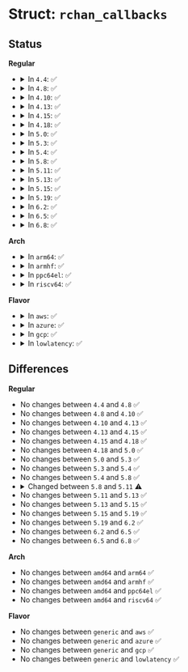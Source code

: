 # Struct: <code>rchan_callbacks</code>

## Status
<b>Regular</b>
<ul>
<li>
<details>
<summary>In <code>4.4</code>: ✅</summary>

```c
struct rchan_callbacks {
    int (*subbuf_start)(struct rchan_buf *, void *, void *, size_t);
    void (*buf_mapped)(struct rchan_buf *, struct file *);
    void (*buf_unmapped)(struct rchan_buf *, struct file *);
    struct dentry * (*create_buf_file)(const char *, struct dentry *, umode_t, struct rchan_buf *, int *);
    int (*remove_buf_file)(struct dentry *);
};
```
</details>
</li>
<li>
<details>
<summary>In <code>4.8</code>: ✅</summary>

```c
struct rchan_callbacks {
    int (*subbuf_start)(struct rchan_buf *, void *, void *, size_t);
    void (*buf_mapped)(struct rchan_buf *, struct file *);
    void (*buf_unmapped)(struct rchan_buf *, struct file *);
    struct dentry * (*create_buf_file)(const char *, struct dentry *, umode_t, struct rchan_buf *, int *);
    int (*remove_buf_file)(struct dentry *);
};
```
</details>
</li>
<li>
<details>
<summary>In <code>4.10</code>: ✅</summary>

```c
struct rchan_callbacks {
    int (*subbuf_start)(struct rchan_buf *, void *, void *, size_t);
    void (*buf_mapped)(struct rchan_buf *, struct file *);
    void (*buf_unmapped)(struct rchan_buf *, struct file *);
    struct dentry * (*create_buf_file)(const char *, struct dentry *, umode_t, struct rchan_buf *, int *);
    int (*remove_buf_file)(struct dentry *);
};
```
</details>
</li>
<li>
<details>
<summary>In <code>4.13</code>: ✅</summary>

```c
struct rchan_callbacks {
    int (*subbuf_start)(struct rchan_buf *, void *, void *, size_t);
    void (*buf_mapped)(struct rchan_buf *, struct file *);
    void (*buf_unmapped)(struct rchan_buf *, struct file *);
    struct dentry * (*create_buf_file)(const char *, struct dentry *, umode_t, struct rchan_buf *, int *);
    int (*remove_buf_file)(struct dentry *);
};
```
</details>
</li>
<li>
<details>
<summary>In <code>4.15</code>: ✅</summary>

```c
struct rchan_callbacks {
    int (*subbuf_start)(struct rchan_buf *, void *, void *, size_t);
    void (*buf_mapped)(struct rchan_buf *, struct file *);
    void (*buf_unmapped)(struct rchan_buf *, struct file *);
    struct dentry * (*create_buf_file)(const char *, struct dentry *, umode_t, struct rchan_buf *, int *);
    int (*remove_buf_file)(struct dentry *);
};
```
</details>
</li>
<li>
<details>
<summary>In <code>4.18</code>: ✅</summary>

```c
struct rchan_callbacks {
    int (*subbuf_start)(struct rchan_buf *, void *, void *, size_t);
    void (*buf_mapped)(struct rchan_buf *, struct file *);
    void (*buf_unmapped)(struct rchan_buf *, struct file *);
    struct dentry * (*create_buf_file)(const char *, struct dentry *, umode_t, struct rchan_buf *, int *);
    int (*remove_buf_file)(struct dentry *);
};
```
</details>
</li>
<li>
<details>
<summary>In <code>5.0</code>: ✅</summary>

```c
struct rchan_callbacks {
    int (*subbuf_start)(struct rchan_buf *, void *, void *, size_t);
    void (*buf_mapped)(struct rchan_buf *, struct file *);
    void (*buf_unmapped)(struct rchan_buf *, struct file *);
    struct dentry * (*create_buf_file)(const char *, struct dentry *, umode_t, struct rchan_buf *, int *);
    int (*remove_buf_file)(struct dentry *);
};
```
</details>
</li>
<li>
<details>
<summary>In <code>5.3</code>: ✅</summary>

```c
struct rchan_callbacks {
    int (*subbuf_start)(struct rchan_buf *, void *, void *, size_t);
    void (*buf_mapped)(struct rchan_buf *, struct file *);
    void (*buf_unmapped)(struct rchan_buf *, struct file *);
    struct dentry * (*create_buf_file)(const char *, struct dentry *, umode_t, struct rchan_buf *, int *);
    int (*remove_buf_file)(struct dentry *);
};
```
</details>
</li>
<li>
<details>
<summary>In <code>5.4</code>: ✅</summary>

```c
struct rchan_callbacks {
    int (*subbuf_start)(struct rchan_buf *, void *, void *, size_t);
    void (*buf_mapped)(struct rchan_buf *, struct file *);
    void (*buf_unmapped)(struct rchan_buf *, struct file *);
    struct dentry * (*create_buf_file)(const char *, struct dentry *, umode_t, struct rchan_buf *, int *);
    int (*remove_buf_file)(struct dentry *);
};
```
</details>
</li>
<li>
<details>
<summary>In <code>5.8</code>: ✅</summary>

```c
struct rchan_callbacks {
    int (*subbuf_start)(struct rchan_buf *, void *, void *, size_t);
    void (*buf_mapped)(struct rchan_buf *, struct file *);
    void (*buf_unmapped)(struct rchan_buf *, struct file *);
    struct dentry * (*create_buf_file)(const char *, struct dentry *, umode_t, struct rchan_buf *, int *);
    int (*remove_buf_file)(struct dentry *);
};
```
</details>
</li>
<li>
<details>
<summary>In <code>5.11</code>: ✅</summary>

```c
struct rchan_callbacks {
    int (*subbuf_start)(struct rchan_buf *, void *, void *, size_t);
    struct dentry * (*create_buf_file)(const char *, struct dentry *, umode_t, struct rchan_buf *, int *);
    int (*remove_buf_file)(struct dentry *);
};
```
</details>
</li>
<li>
<details>
<summary>In <code>5.13</code>: ✅</summary>

```c
struct rchan_callbacks {
    int (*subbuf_start)(struct rchan_buf *, void *, void *, size_t);
    struct dentry * (*create_buf_file)(const char *, struct dentry *, umode_t, struct rchan_buf *, int *);
    int (*remove_buf_file)(struct dentry *);
};
```
</details>
</li>
<li>
<details>
<summary>In <code>5.15</code>: ✅</summary>

```c
struct rchan_callbacks {
    int (*subbuf_start)(struct rchan_buf *, void *, void *, size_t);
    struct dentry * (*create_buf_file)(const char *, struct dentry *, umode_t, struct rchan_buf *, int *);
    int (*remove_buf_file)(struct dentry *);
};
```
</details>
</li>
<li>
<details>
<summary>In <code>5.19</code>: ✅</summary>

```c
struct rchan_callbacks {
    int (*subbuf_start)(struct rchan_buf *, void *, void *, size_t);
    struct dentry * (*create_buf_file)(const char *, struct dentry *, umode_t, struct rchan_buf *, int *);
    int (*remove_buf_file)(struct dentry *);
};
```
</details>
</li>
<li>
<details>
<summary>In <code>6.2</code>: ✅</summary>

```c
struct rchan_callbacks {
    int (*subbuf_start)(struct rchan_buf *, void *, void *, size_t);
    struct dentry * (*create_buf_file)(const char *, struct dentry *, umode_t, struct rchan_buf *, int *);
    int (*remove_buf_file)(struct dentry *);
};
```
</details>
</li>
<li>
<details>
<summary>In <code>6.5</code>: ✅</summary>

```c
struct rchan_callbacks {
    int (*subbuf_start)(struct rchan_buf *, void *, void *, size_t);
    struct dentry * (*create_buf_file)(const char *, struct dentry *, umode_t, struct rchan_buf *, int *);
    int (*remove_buf_file)(struct dentry *);
};
```
</details>
</li>
<li>
<details>
<summary>In <code>6.8</code>: ✅</summary>

```c
struct rchan_callbacks {
    int (*subbuf_start)(struct rchan_buf *, void *, void *, size_t);
    struct dentry * (*create_buf_file)(const char *, struct dentry *, umode_t, struct rchan_buf *, int *);
    int (*remove_buf_file)(struct dentry *);
};
```
</details>
</li>
</ul>
<b>Arch</b>
<ul>
<li>
<details>
<summary>In <code>arm64</code>: ✅</summary>

```c
struct rchan_callbacks {
    int (*subbuf_start)(struct rchan_buf *, void *, void *, size_t);
    void (*buf_mapped)(struct rchan_buf *, struct file *);
    void (*buf_unmapped)(struct rchan_buf *, struct file *);
    struct dentry * (*create_buf_file)(const char *, struct dentry *, umode_t, struct rchan_buf *, int *);
    int (*remove_buf_file)(struct dentry *);
};
```
</details>
</li>
<li>
<details>
<summary>In <code>armhf</code>: ✅</summary>

```c
struct rchan_callbacks {
    int (*subbuf_start)(struct rchan_buf *, void *, void *, size_t);
    void (*buf_mapped)(struct rchan_buf *, struct file *);
    void (*buf_unmapped)(struct rchan_buf *, struct file *);
    struct dentry * (*create_buf_file)(const char *, struct dentry *, umode_t, struct rchan_buf *, int *);
    int (*remove_buf_file)(struct dentry *);
};
```
</details>
</li>
<li>
<details>
<summary>In <code>ppc64el</code>: ✅</summary>

```c
struct rchan_callbacks {
    int (*subbuf_start)(struct rchan_buf *, void *, void *, size_t);
    void (*buf_mapped)(struct rchan_buf *, struct file *);
    void (*buf_unmapped)(struct rchan_buf *, struct file *);
    struct dentry * (*create_buf_file)(const char *, struct dentry *, umode_t, struct rchan_buf *, int *);
    int (*remove_buf_file)(struct dentry *);
};
```
</details>
</li>
<li>
<details>
<summary>In <code>riscv64</code>: ✅</summary>

```c
struct rchan_callbacks {
    int (*subbuf_start)(struct rchan_buf *, void *, void *, size_t);
    void (*buf_mapped)(struct rchan_buf *, struct file *);
    void (*buf_unmapped)(struct rchan_buf *, struct file *);
    struct dentry * (*create_buf_file)(const char *, struct dentry *, umode_t, struct rchan_buf *, int *);
    int (*remove_buf_file)(struct dentry *);
};
```
</details>
</li>
</ul>
<b>Flavor</b>
<ul>
<li>
<details>
<summary>In <code>aws</code>: ✅</summary>

```c
struct rchan_callbacks {
    int (*subbuf_start)(struct rchan_buf *, void *, void *, size_t);
    void (*buf_mapped)(struct rchan_buf *, struct file *);
    void (*buf_unmapped)(struct rchan_buf *, struct file *);
    struct dentry * (*create_buf_file)(const char *, struct dentry *, umode_t, struct rchan_buf *, int *);
    int (*remove_buf_file)(struct dentry *);
};
```
</details>
</li>
<li>
<details>
<summary>In <code>azure</code>: ✅</summary>

```c
struct rchan_callbacks {
    int (*subbuf_start)(struct rchan_buf *, void *, void *, size_t);
    void (*buf_mapped)(struct rchan_buf *, struct file *);
    void (*buf_unmapped)(struct rchan_buf *, struct file *);
    struct dentry * (*create_buf_file)(const char *, struct dentry *, umode_t, struct rchan_buf *, int *);
    int (*remove_buf_file)(struct dentry *);
};
```
</details>
</li>
<li>
<details>
<summary>In <code>gcp</code>: ✅</summary>

```c
struct rchan_callbacks {
    int (*subbuf_start)(struct rchan_buf *, void *, void *, size_t);
    void (*buf_mapped)(struct rchan_buf *, struct file *);
    void (*buf_unmapped)(struct rchan_buf *, struct file *);
    struct dentry * (*create_buf_file)(const char *, struct dentry *, umode_t, struct rchan_buf *, int *);
    int (*remove_buf_file)(struct dentry *);
};
```
</details>
</li>
<li>
<details>
<summary>In <code>lowlatency</code>: ✅</summary>

```c
struct rchan_callbacks {
    int (*subbuf_start)(struct rchan_buf *, void *, void *, size_t);
    void (*buf_mapped)(struct rchan_buf *, struct file *);
    void (*buf_unmapped)(struct rchan_buf *, struct file *);
    struct dentry * (*create_buf_file)(const char *, struct dentry *, umode_t, struct rchan_buf *, int *);
    int (*remove_buf_file)(struct dentry *);
};
```
</details>
</li>
</ul>

## Differences
<b>Regular</b>
<ul>
<li>
No changes between <code>4.4</code> and <code>4.8</code> ✅
</li>
<li>
No changes between <code>4.8</code> and <code>4.10</code> ✅
</li>
<li>
No changes between <code>4.10</code> and <code>4.13</code> ✅
</li>
<li>
No changes between <code>4.13</code> and <code>4.15</code> ✅
</li>
<li>
No changes between <code>4.15</code> and <code>4.18</code> ✅
</li>
<li>
No changes between <code>4.18</code> and <code>5.0</code> ✅
</li>
<li>
No changes between <code>5.0</code> and <code>5.3</code> ✅
</li>
<li>
No changes between <code>5.3</code> and <code>5.4</code> ✅
</li>
<li>
No changes between <code>5.4</code> and <code>5.8</code> ✅
</li>
<li>
<details>
<summary>Changed between <code>5.8</code> and <code>5.11</code> ⚠️</summary>
<ul>
<li>
<b>Field removed. </b>
<code>void (*buf_mapped)(struct rchan_buf *, struct file *)</code>
</li>
<li>
<b>Field removed. </b>
<code>void (*buf_unmapped)(struct rchan_buf *, struct file *)</code>
</li>
</ul>
</details>
</li>
<li>
No changes between <code>5.11</code> and <code>5.13</code> ✅
</li>
<li>
No changes between <code>5.13</code> and <code>5.15</code> ✅
</li>
<li>
No changes between <code>5.15</code> and <code>5.19</code> ✅
</li>
<li>
No changes between <code>5.19</code> and <code>6.2</code> ✅
</li>
<li>
No changes between <code>6.2</code> and <code>6.5</code> ✅
</li>
<li>
No changes between <code>6.5</code> and <code>6.8</code> ✅
</li>
</ul>
<b>Arch</b>
<ul>
<li>
No changes between <code>amd64</code> and <code>arm64</code> ✅
</li>
<li>
No changes between <code>amd64</code> and <code>armhf</code> ✅
</li>
<li>
No changes between <code>amd64</code> and <code>ppc64el</code> ✅
</li>
<li>
No changes between <code>amd64</code> and <code>riscv64</code> ✅
</li>
</ul>
<b>Flavor</b>
<ul>
<li>
No changes between <code>generic</code> and <code>aws</code> ✅
</li>
<li>
No changes between <code>generic</code> and <code>azure</code> ✅
</li>
<li>
No changes between <code>generic</code> and <code>gcp</code> ✅
</li>
<li>
No changes between <code>generic</code> and <code>lowlatency</code> ✅
</li>
</ul>
